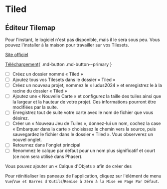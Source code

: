 # Tiled

## Éditeur Tilemap

Pour l'instant, le logiciel n'est pas disponible, mais il le sera sous peu. Vous pouvez l'installer à la maison pour travailler sur vos Tilesets.

[Site officiel](https://www.mapeditor.org/)

[Téléchargement](https://thorbjorn.itch.io/tiled){ .md-button .md-button--primary }

* [ ] Créez un dossier nommé « Tiled »
* [ ] Ajoutez tous vos Tilesets dans le dossier « Tiled »
* [ ] Créez un nouveau projet, nommez le « ludus2024 » et enregistrez le à la racine du dossier « Tiled »
* [ ] Ajoutez une « Nouvelle Carte » et configurez la taille des tuiles ainsi que la largeur et la hauteur de votre projet. Ces informations pourront être modifiées par la suite.
* [ ] Enregistrez tout de suite votre carte avec le nom de fichier que vous désirez.
* [ ] Créer un « Nouveau Jeu de Tuiles », donnez-lui un nom, cochez la case « Embarquer dans la carte » choisissez le chemin vers la source, puis sauvegardez le fichier dans le dossier « Tiled ». Vous observerez un nouvel onglet.
* [ ] Retournez dans l'onglet principal
* [ ] Renommez le calque par défaut pour un nom plus significatif et court (ce nom sera utilisé dans Phaser).

Vous pouvez ajouter un « Calque d'Objets » afin de créer des

Pour réinitialiser les paneaux de l'application, cliquez sur l'élément de menu `Vue`/`Vue et Barres d'Outils`/`Remise à Zéro à la Mise en Page Par Défaut`.
